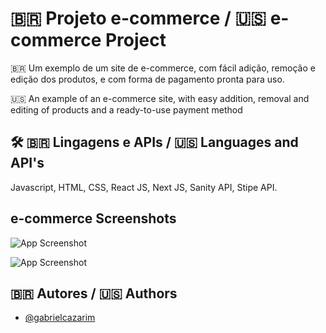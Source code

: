 
# 🇧🇷 Projeto e-commerce / 🇺🇸 e-commerce Project

🇧🇷 Um exemplo de um site de e-commerce, com fácil adição, remoção e edição dos produtos, e com forma de pagamento pronta para uso.

🇺🇸 An example of an e-commerce site, with easy addition, removal and editing of products and a ready-to-use payment method


## 🛠 🇧🇷 Lingagens e APIs / 🇺🇸 Languages and API's
Javascript, HTML, CSS, React JS, Next JS, Sanity API, Stipe API.


## e-commerce Screenshots

![App Screenshot](https://i.imgur.com/UTFgxzr.png)

![App Screenshot](https://i.imgur.com/TIkY1wa.png)


## 🇧🇷 Autores / 🇺🇸 Authors

- [@gabrielcazarim](https://github.com/gabrielcazarim)

